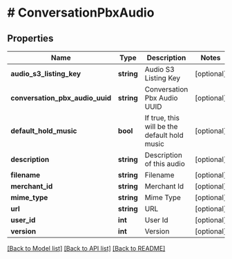 # # ConversationPbxAudio

## Properties

Name | Type | Description | Notes
------------ | ------------- | ------------- | -------------
**audio_s3_listing_key** | **string** | Audio S3 Listing Key | [optional]
**conversation_pbx_audio_uuid** | **string** | Conversation Pbx Audio UUID | [optional]
**default_hold_music** | **bool** | If true, this will be the default hold music | [optional]
**description** | **string** | Description of this audio | [optional]
**filename** | **string** | Filename | [optional]
**merchant_id** | **string** | Merchant Id | [optional]
**mime_type** | **string** | Mime Type | [optional]
**url** | **string** | URL | [optional]
**user_id** | **int** | User Id | [optional]
**version** | **int** | Version | [optional]

[[Back to Model list]](../../README.md#models) [[Back to API list]](../../README.md#endpoints) [[Back to README]](../../README.md)
